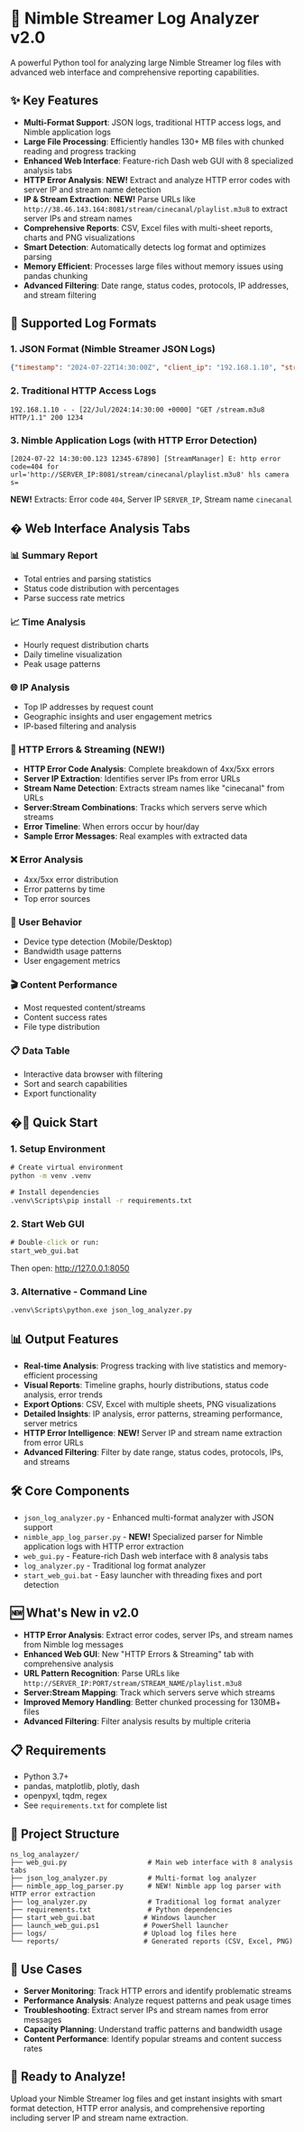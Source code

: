 # 🚀 Nimble Streamer Log Analyzer v2.0

A powerful Python tool for analyzing large Nimble Streamer log files with advanced web interface and comprehensive reporting capabilities.

## ✨ Key Features

- **Multi-Format Support**: JSON logs, traditional HTTP access logs, and Nimble application logs
- **Large File Processing**: Efficiently handles 130+ MB files with chunked reading and progress tracking
- **Enhanced Web Interface**: Feature-rich Dash web GUI with 8 specialized analysis tabs
- **HTTP Error Analysis**: **NEW!** Extract and analyze HTTP error codes with server IP and stream name detection
- **IP & Stream Extraction**: **NEW!** Parse URLs like `http://38.46.143.164:8081/stream/cinecanal/playlist.m3u8` to extract server IPs and stream names
- **Comprehensive Reports**: CSV, Excel files with multi-sheet reports, charts and PNG visualizations
- **Smart Detection**: Automatically detects log format and optimizes parsing
- **Memory Efficient**: Processes large files without memory issues using pandas chunking
- **Advanced Filtering**: Date range, status codes, protocols, IP addresses, and stream filtering

## 🎯 Supported Log Formats

### 1. JSON Format (Nimble Streamer JSON Logs)
```json
{"timestamp": "2024-07-22T14:30:00Z", "client_ip": "192.168.1.10", "stream_name": "my_stream", "protocol": "HLS", "status": "success"}
```

### 2. Traditional HTTP Access Logs
```
192.168.1.10 - - [22/Jul/2024:14:30:00 +0000] "GET /stream.m3u8 HTTP/1.1" 200 1234
```

### 3. Nimble Application Logs (with HTTP Error Detection)
```
[2024-07-22 14:30:00.123 12345-67890] [StreamManager] E: http error code=404 for url='http://SERVER_IP:8081/stream/cinecanal/playlist.m3u8' hls camera s=
```
**NEW!** Extracts: Error code `404`, Server IP `SERVER_IP`, Stream name `cinecanal`

## � Web Interface Analysis Tabs

### 📊 Summary Report
- Total entries and parsing statistics
- Status code distribution with percentages
- Parse success rate metrics

### 📈 Time Analysis  
- Hourly request distribution charts
- Daily timeline visualization
- Peak usage patterns

### 🌐 IP Analysis
- Top IP addresses by request count
- Geographic insights and user engagement metrics
- IP-based filtering and analysis

### 🚨 HTTP Errors & Streaming (**NEW!**)
- **HTTP Error Code Analysis**: Complete breakdown of 4xx/5xx errors
- **Server IP Extraction**: Identifies server IPs from error URLs
- **Stream Name Detection**: Extracts stream names like "cinecanal" from URLs
- **Server:Stream Combinations**: Tracks which servers serve which streams
- **Error Timeline**: When errors occur by hour/day
- **Sample Error Messages**: Real examples with extracted data

### ❌ Error Analysis
- 4xx/5xx error distribution
- Error patterns by time
- Top error sources

### 📱 User Behavior
- Device type detection (Mobile/Desktop)
- Bandwidth usage patterns
- User engagement metrics

### 🎬 Content Performance
- Most requested content/streams
- Content success rates
- File type distribution

### 📋 Data Table
- Interactive data browser with filtering
- Sort and search capabilities
- Export functionality

## �🚀 Quick Start

### 1. Setup Environment
```cmd
# Create virtual environment
python -m venv .venv

# Install dependencies
.venv\Scripts\pip install -r requirements.txt
```

### 2. Start Web GUI
```cmd
# Double-click or run:
start_web_gui.bat
```
Then open: http://127.0.0.1:8050

### 3. Alternative - Command Line
```cmd
.venv\Scripts\python.exe json_log_analyzer.py
```

## 📊 Output Features

- **Real-time Analysis**: Progress tracking with live statistics and memory-efficient processing
- **Visual Reports**: Timeline graphs, hourly distributions, status code analysis, error trends
- **Export Options**: CSV, Excel with multiple sheets, PNG visualizations
- **Detailed Insights**: IP analysis, error patterns, streaming performance, server metrics
- **HTTP Error Intelligence**: **NEW!** Server IP and stream name extraction from error URLs
- **Advanced Filtering**: Filter by date range, status codes, protocols, IPs, and streams

## 🛠 Core Components

- `json_log_analyzer.py` - Enhanced multi-format analyzer with JSON support
- `nimble_app_log_parser.py` - **NEW!** Specialized parser for Nimble application logs with HTTP error extraction  
- `web_gui.py` - Feature-rich Dash web interface with 8 analysis tabs
- `log_analyzer.py` - Traditional log format analyzer
- `start_web_gui.bat` - Easy launcher with threading fixes and port detection

## 🆕 What's New in v2.0

- **HTTP Error Analysis**: Extract error codes, server IPs, and stream names from Nimble log messages
- **Enhanced Web GUI**: New "HTTP Errors & Streaming" tab with comprehensive analysis
- **URL Pattern Recognition**: Parse URLs like `http://SERVER_IP:PORT/stream/STREAM_NAME/playlist.m3u8`
- **Server:Stream Mapping**: Track which servers serve which streams
- **Improved Memory Handling**: Better chunked processing for 130MB+ files
- **Advanced Filtering**: Filter analysis results by multiple criteria

## 📋 Requirements

- Python 3.7+
- pandas, matplotlib, plotly, dash
- openpyxl, tqdm, regex
- See `requirements.txt` for complete list

## 📁 Project Structure

```
ns_log_analayzer/
├── web_gui.py                    # Main web interface with 8 analysis tabs
├── json_log_analyzer.py          # Multi-format log analyzer
├── nimble_app_log_parser.py      # NEW! Nimble app log parser with HTTP error extraction
├── log_analyzer.py               # Traditional log format analyzer  
├── requirements.txt              # Python dependencies
├── start_web_gui.bat            # Windows launcher
├── launch_web_gui.ps1           # PowerShell launcher
├── logs/                        # Upload log files here
└── reports/                     # Generated reports (CSV, Excel, PNG)
```

## 🎯 Use Cases

- **Server Monitoring**: Track HTTP errors and identify problematic streams
- **Performance Analysis**: Analyze request patterns and peak usage times
- **Troubleshooting**: Extract server IPs and stream names from error messages
- **Capacity Planning**: Understand traffic patterns and bandwidth usage
- **Content Performance**: Identify popular streams and content success rates

## 🎉 Ready to Analyze!

Upload your Nimble Streamer log files and get instant insights with smart format detection, HTTP error analysis, and comprehensive reporting including server IP and stream name extraction.
